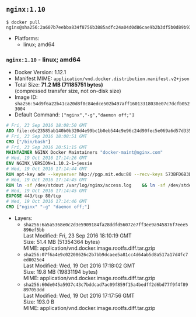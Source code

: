 ## `nginx:1.10`

```console
$ docker pull nginx@sha256:2a607b7eebba834f8756b3885adfc24a04d0d86cae9b2b3df5b0d89b9353e50e
```

-	Platforms:
	-	linux; amd64

### `nginx:1.10` - linux; amd64

-	Docker Version: 1.12.1
-	Manifest MIME: `application/vnd.docker.distribution.manifest.v2+json`
-	Total Size: **71.2 MB (71185751 bytes)**  
	(compressed transfer size, not on-disk size)
-	Image ID: `sha256:54d9f6a22b41ca20d8f0c84edce502b497aff16013318030e07c7dcfb0523004`
-	Default Command: `["nginx","-g","daemon off;"]`

```dockerfile
# Fri, 23 Sep 2016 18:08:50 GMT
ADD file:c6c23585ab140b0b320d4e99bc1b0eb544c9e96c24d90fec5e069a6d57d335ca in / 
# Fri, 23 Sep 2016 18:08:51 GMT
CMD ["/bin/bash"]
# Fri, 23 Sep 2016 20:51:15 GMT
MAINTAINER NGINX Docker Maintainers "docker-maint@nginx.com"
# Wed, 19 Oct 2016 17:14:26 GMT
ENV NGINX_VERSION=1.10.2-1~jessie
# Wed, 19 Oct 2016 17:14:44 GMT
RUN apt-key adv --keyserver hkp://pgp.mit.edu:80 --recv-keys 573BFD6B3D8FBC641079A6ABABF5BD827BD9BF62 	&& echo "deb http://nginx.org/packages/debian/ jessie nginx" >> /etc/apt/sources.list 	&& apt-get update 	&& apt-get install --no-install-recommends --no-install-suggests -y 						ca-certificates 						nginx=${NGINX_VERSION} 						nginx-module-xslt 						nginx-module-geoip 						nginx-module-image-filter 						nginx-module-perl 						nginx-module-njs 						gettext-base 	&& rm -rf /var/lib/apt/lists/*
# Wed, 19 Oct 2016 17:14:45 GMT
RUN ln -sf /dev/stdout /var/log/nginx/access.log 	&& ln -sf /dev/stderr /var/log/nginx/error.log
# Wed, 19 Oct 2016 17:14:45 GMT
EXPOSE 443/tcp 80/tcp
# Wed, 19 Oct 2016 17:14:46 GMT
CMD ["nginx" "-g" "daemon off;"]
```

-	Layers:
	-	`sha256:6a5a5368e0c2d3e5909184fa28ddfd56072e7ff3ee9a945876f7eee5896ef5bb`  
		Last Modified: Fri, 23 Sep 2016 18:10:19 GMT  
		Size: 51.4 MB (51354364 bytes)  
		MIME: application/vnd.docker.image.rootfs.diff.tar.gzip
	-	`sha256:07f6a4e9c02208626c2b7bb9dcaee5a81cc4d64ab5d8a517a17d4fc7ed0025e4`  
		Last Modified: Wed, 19 Oct 2016 17:18:02 GMT  
		Size: 19.8 MB (19831194 bytes)  
		MIME: application/vnd.docker.image.rootfs.diff.tar.gzip
	-	`sha256:60de045a5937c43c7bddcad7ac09f859f15a4bedff2d6bd77f9f4f89897053dd`  
		Last Modified: Wed, 19 Oct 2016 17:17:56 GMT  
		Size: 193.0 B  
		MIME: application/vnd.docker.image.rootfs.diff.tar.gzip
